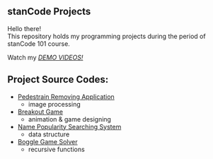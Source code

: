 ## stanCode Projects
Hello there!\
This repository holds my programming projects during the period of stanCode 101 course.

Watch my *[DEMO VIDEOS!](https://drive.google.com/file/d/1iOy0NLXsrnU1mnk_P3w8JchEe9kNp6fJ/view?usp=sharing)*

## Project Source Codes:
* [Pedestrain Removing Application](https://drive.google.com/file/d/1aiWU4IoZ73_HXXJU04jAZbyh-AL5U0yz/view?usp=sharing)
  * image processing
* [Breakout Game](https://drive.google.com/file/d/1VuuOxT_5M8M4BcLAMH_Mz5kDiw3SlVOL/view?usp=sharing)
  * animation & game designing
* [Name Popularity Searching System](https://drive.google.com/file/d/1XiqdKLsZc1lxoWVP2e51-nbAHK-6mRQr/view?usp=sharing)
  * data structure
* [Boggle Game Solver](https://drive.google.com/file/d/1iOy0NLXsrnU1mnk_P3w8JchEe9kNp6fJ/view?usp=sharing)
  * recursive functions
